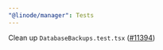 ```yaml
---
"@linode/manager": Tests
---
```


Clean up `DatabaseBackups.test.tsx` ([#11394](https://github.com/linode/manager/pull/11394))
